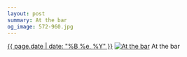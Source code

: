 ```yaml
---
layout: post
summary: At the bar
og_image: 572-960.jpg
---
```


<p>
  <time><a href="/572">{{ page.date | date: "%B %e, %Y" }}</a></time>
  <a href="/572"><img src="{{ site.assets_url }}/572-480.jpg" srcset="{{ site.assets_url }}/572-240.jpg 240w, {{ site.assets_url }}/572-480.jpg 480w, {{ site.assets_url }}/572-720.jpg 720w, {{ site.assets_url }}/572-960.jpg 960w" sizes="(min-width: 700px) 50vw, calc(100vw - 2rem)" alt="At the bar" /></a>
  <span>At the bar</span>
</p>
